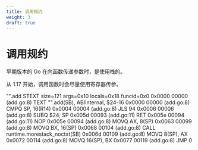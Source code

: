 ```yaml
---
title: 调用规约
weight: 3
draft: true
---
```


# 调用规约

早期版本的 Go 在向函数传递参数时，是使用栈的。

从 1.17 开始，调用函数时会尽量使用寄存器传参。

"".add STEXT size=121 args=0x10 locals=0x18 funcid=0x0
	0x0000 00000 (add.go:8)	TEXT	"".add(SB), ABIInternal, $24-16
	0x0000 00000 (add.go:8)	CMPQ	SP, 16(R14)
	0x0004 00004 (add.go:8)	JLS	94
	0x0006 00006 (add.go:8)	SUBQ	$24, SP
	0x005d 00093 (add.go:11)	RET
	0x005e 00094 (add.go:11)	NOP
	0x005e 00094 (add.go:8)	MOVQ	AX, 8(SP)
	0x0063 00099 (add.go:8)	MOVQ	BX, 16(SP)
	0x0068 00104 (add.go:8)	CALL	runtime.morestack_noctxt(SB)
	0x006d 00109 (add.go:8)	MOVQ	8(SP), AX
	0x0072 00114 (add.go:8)	MOVQ	16(SP), BX
	0x0077 00119 (add.go:8)	JMP	0
